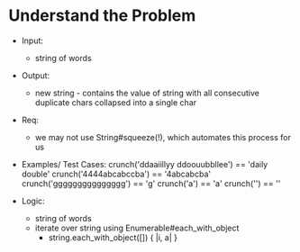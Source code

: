 # Understand the Problem
- Input:
  - string of words 
- Output:
  - new string - contains the value of string with all 
    consecutive duplicate chars collapsed into a single char

- Req:
  - we may not use String#squeeze(!), which automates this process for us

- Examples/ Test Cases:
crunch('ddaaiillyy ddoouubbllee') == 'daily double'
crunch('4444abcabccba') == '4abcabcba'
crunch('ggggggggggggggg') == 'g'
crunch('a') == 'a'
crunch('') == ''

- Logic:
  - string of words
  - iterate over string using Enumerable#each_with_object
    - string.each_with_object([]) { |i, a| }